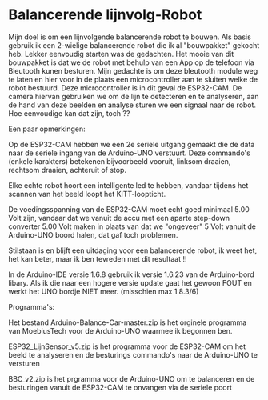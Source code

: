 # Balancerende lijnvolg-Robot

Mijn doel is om een lijnvolgende balancerende robot te bouwen. Als basis gebruik ik een 2-wielige balancerende robot die ik al "bouwpakket" gekocht heb. Lekker eenvoudig starten was de gedachten. Het mooie van dit bouwpakket is dat we de robot met behulp van een App op de telefoon via Bleutooth kunen besturen. Mijn gedachte is om deze bleutooth module weg te laten en hier voor in de plaats een microcontroller aan te sluiten welke de robot bestuurd. Deze microcontroller is in dit geval de ESP32-CAM. De camera hiervan gebruiken we om de lijn te detecteren en te analyseren, aan de hand van deze beelden en analyse sturen we een signaal naar de robot. Hoe eenvoudige kan dat zijn, toch ??

Een paar opmerkingen:

Op de ESP32-CAM hebben we een 2e seriele uitgang gemaakt die de data naar de seriele ingang van de Arduino-UNO verstuurt. Deze commando's (enkele karakters) betekenen bijvoorbeeld vooruit, linksom draaien, rechtsom draaien, achteruit of stop.

Elke echte robot hoort een intelligente led te hebben, vandaar tijdens het scannen van het beeld loopt het KITT-loopticht.

De voedingsspanning van de ESP32-CAM moet echt goed minimaal 5.00 Volt zijn, vandaar dat we vanuit de accu met een aparte step-down converter 5.00 Volt maken in plaats van dat we "ongeveer" 5 Volt vanuit de Arduino-UNO boord halen, dat gaf toch problemen.

Stilstaan is en blijft een uitdaging voor een balancerende robot, ik weet het, het kan beter, maar ik ben tevreden met dit resultaat !!

In de Arduino-IDE versie 1.6.8 gebruik ik versie 1.6.23 van de Arduino-bord libary. Als ik die naar een hogere versie update gaat het gewoon FOUT en werkt het UNO bordje NIET meer. (misschien max 1.8.3/6)

Programma's:

Het bestand Arduino-Balance-Car-master.zip is het orginele programma van MoebiusTech  voor de Arduino-UNO waarmee ik begonnen ben. 

ESP32_LijnSensor_v5.zip is het programma voor de ESP32-CAM om het beeld te analyseren en de besturings commando's naar de Arduino-UNO te versturen

BBC_v2.zip is het prgramma voor de Arduino-UNO om te balanceren en de besturingen vanuit de ESP32-CAM te onvangen via de seriele poort
